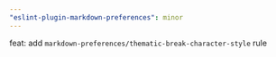 ```yaml
---
"eslint-plugin-markdown-preferences": minor
---
```


feat: add `markdown-preferences/thematic-break-character-style` rule
